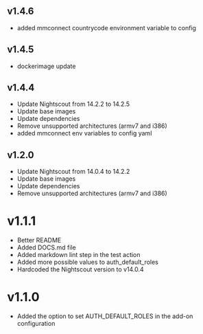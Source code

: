 ## v1.4.6
- added mmconnect countrycode environment variable to config

## v1.4.5
- dockerimage update

## v1.4.4
- Update Nightscout from 14.2.2 to 14.2.5
- Update base images
- Update dependencies
- Remove unsupported architectures (armv7 and i386)
- added mmconnect env variables to config yaml

## v1.2.0
- Update Nightscout from 14.0.4 to 14.2.2
- Update base images
- Update dependencies
- Remove unsupported architectures (armv7 and i386)

# v1.1.1
- Better README
- Added DOCS.md file
- Added markdown lint step in the test action
- Added more possible values to auth_default_roles
- Hardcoded the Nightscout version to v14.0.4

# v1.1.0
- Added the option to set AUTH_DEFAULT_ROLES in the add-on configuration